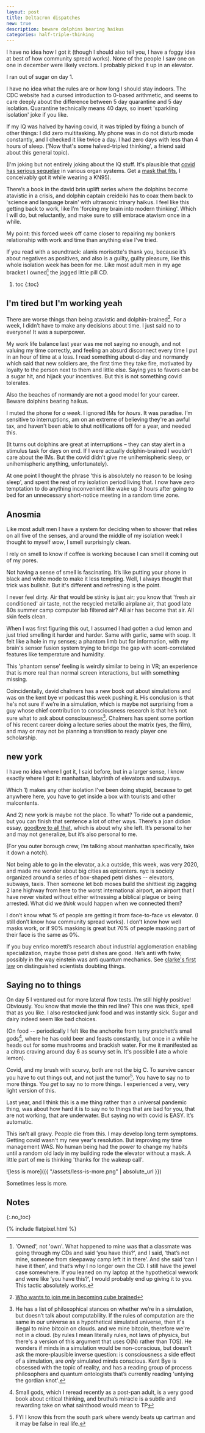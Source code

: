 ```yaml
---
layout: post
title: Deltacron dispatches
new: true
description: beware dolphins bearing haikus
categories: half-triple-thinking
---
```


I have no idea how I got it (though I should also tell you, I have a foggy idea at best of how community spread works).
None of the people I saw one on one in december were likely vectors.
I probably picked it up in an elevator.

I ran out of sugar on day 1.

I have no idea what the rules are or how long I should stay indoors.
The CDC website had a cursed introduction to 0-based arithmetic, and seems to care deeply about the difference between 5 day quarantine and 5 day isolation.
Quarantine technically means 40 days, so insert 'sparkling isolation' joke if you like.

If my IQ was halved by having covid, it was tripled by fixing a bunch of other things:
I did zero multitasking.
My phone was in do not disturb mode constantly, and I checked it like twice a day.
I had zero days with less than 4 hours of sleep.
('Now that's some halved-tripled thinking', a friend said about this general topic).

(I'm joking but not entirely joking about the IQ stuff. It's plausible that [covid has serious sequelae](https://twitter.com/IanRicksecker/status/1478611650760437765) in various organ systems. Get a [mask that fits](https://twitter.com/peteyreplies/status/1482204962931236865), I conceivably got it while wearing a KN95).

There’s a book in the david brin uplift series where the dolphins become atavistic in a crisis, and dolphin captain creideiki has to coax them back to 'science and language brain' with ultrasonic trinary haikus.
I feel like this getting back to work, like I’m 'forcing my brain into modern thinking'.
Which I will do, but reluctantly, and make sure to still embrace atavism once in a while.

My point: this forced week off came closer to repairing my bonkers relationship with work and time than anything else I've tried.

If you read with a soundtrack: alanis morisette's thank you, because it’s about negatives as positives, and also is a guilty, guilty pleasure, like this whole isolation week has been for me.
Like most adult men in my age bracket I owned[^guilty] the jagged little pill CD.

[^guilty]: 'Owned', not 'own'. What happened to mine was that a classmate was going through my CDs and said ‘you have this?’, and I said, ‘that’s not mine, someone from sleepaway camp left it in there’. And she said ‘can I have it then’, and that’s why I no longer own the CD. I still have the jewel case somewhere. If you leaned on my laptop at the hypothetical wework and were like ‘you have this?’, I would probably end up giving it to you. This tactic absolutely works.

1. toc
{:toc}

## I'm tired but I'm working yeah

There are worse things than being atavistic and dolphin-brained[^cube].
For a week, I didn’t have to make any decisions about time.
I just said no to everyone!
It was a superpower.

[^cube]: [Who wants to join me in becoming cube brained](https://twitter.com/dilettanterypod/status/1406458667700867077)

My work life balance last year was me not saying no enough, and not valuing my time correctly, and feeling an absurd disconnect every time I put in an hour of time at a loss.
I read something about d-day and normandy which said that new soldiers are, the first time they take fire, motivated by loyalty to the person next to them and little else.
Saying yes to favors can be a sugar hit, and hijack your incentives.
But this is not something covid tolerates.

Also the beaches of normandy are not a good model for your career. Beware dolphins bearing haikus.

I muted the phone for *a week*.
I ignored IMs for *hours*. It was paradise.
I’m sensitive to interruptions, am on an extreme of believing they're an awful tax, and haven't been able to shut notifications off for a year, and needed this.

(It turns out dolphins are great at interruptions – they can stay alert in a stimulus task for days on end. If I were actually dolphin-brained I wouldn’t care about the IMs. But the covid didn’t give me unihemispheric sleep, or unihemispheric anything, unfortunately).

At one point I thought the phrase 'this is absolutely no reason to be losing sleep', and spent the rest of my isolation period living that.
I now have zero temptation to do anything inconvenient like wake up 3 hours after going to bed for an unnecessary short-notice meeting in a random time zone.

## Anosmia

Like most adult men I have a system for deciding when to shower that relies on all five of the senses, and around the middle of my isolation week I thought to myself *wow*, I smell surprisingly clean.

I rely on smell to know if coffee is working because I can smell it coming out of my pores.

Not having a sense of smell is fascinating.
It’s like putting your phone in black and white mode to make it less tempting.
Well, I always thought that trick was bullshit.
But it's different and refreshing is the point.

I never feel dirty.
Air that would be stinky is just air; you know that 'fresh air conditioned' air taste, not the recycled metallic airplane air, that good late 80s summer camp computer lab filtered air?
All air has become that air.
All skin feels clean.

When I was first figuring this out, I assumed I had gotten a dud lemon and just tried smelling it harder and harder.
Same with garlic, same with soap.
It felt like a hole in my senses; a phantom limb but for information, with my brain's sensor fusion system trying to bridge the gap with scent-correlated features like temperature and humidity.

This 'phantom sense' feeling is weirdly similar to being in VR; an experience that is more real than normal screen interactions, but with something missing.

Coincidentally, david chalmers has a new book out about simulations and was on the kent bye vr podcast this week pushing it.
His conclusion is that he's not sure if we’re in a simulation, which is maybe not surprising from a guy whose chief contribution to consciousness research is that he’s not sure what to ask about consciousness[^order-n].
Chalmers has spent some portion of his recent career doing a lecture series about the matrix (yes, the film), and may or may not be planning a transition to ready player one scholarship.

[^order-n]: He has a list of philosophical stances on whether we’re in a simulation, but doesn’t talk about computability. If the rules of computation are the same in our universe as a hypothetical simulated universe, then it's illegal to mine bitcoin on clouds. and we mine bitcoin, therefore we're not in a cloud. (by rules I mean literally rules, not laws of physics, but there's a version of this argument that uses O(N) rather than TOS). He wonders if minds in a simulation would be non-conscious, but doesn’t ask the more-plausible inverse question: is consciousness a side effect of a simulation, are *only* simulated minds conscious. Kent Bye is obsessed with the topic of reality, and has a reading group of process philosophers and quantum ontologists that’s currently reading 'untying the gordian knot'.

## new york

I have no idea where I got it, I said before, but in a larger sense, I know exactly where I got it: manhattan, labyrinth of elevators and subways.

Which 1) makes any other isolation I've been doing stupid, because to get anywhere here, you have to get inside a box with tourists and other malcontents.

And 2) new york is maybe not the place. To what? To ride out a pandemic, but you can finish that sentence a lot of other ways. There’s a joan didion essay, [goodbye to all that](https://essaysspring13.qwriting.qc.cuny.edu/files/2013/04/Joan-Didion-Goodbye-to-All-That.pdf),  which is about why she left.
It’s personal to her and may not generalize, but it’s also personal to me.

(For you outer borough crew, I’m talking about manhattan specifically, take it down a notch).

Not being able to go in the elevator, a.k.a outside, this week, was very 2020, and made me wonder about big cities as epicenters. 
nyc is society organized around a series of box-shaped petri dishes -- elevators, subways, taxis.
Then someone let bob moses build the shittiest zig zagging 2 lane highway from here to the worst international airport, an airport that I have never visited without either witnessing a biblical plague or being arrested.
What did we *think* would happen when we connected them?

I don’t know what % of people are getting it from face-to-face vs elevator.
(I still don’t know how community spread works).
I don’t know how well masks work, or if 90% masking is great but 70% of people masking part of their face is the same as 0%.

If you buy enrico moretti’s research about industrial agglomeration enabling specialization, maybe those petri dishes are good. He’s anti wfh fwiw, possibly in the way einstein was anti quantum mechanics.
See [clarke's first law](https://en.wikipedia.org/wiki/Clarke%27s_three_laws) on distinguished scientists doubting things.

## Saying no to things

On day 5 I ventured out for more lateral flow tests.
I’m still highly positive! Obviously.
You know that movie the thin red line? This one was thick, spell that as you like.
I also restocked junk food and was instantly sick.
Sugar and dairy indeed seem like bad choices.

(On food -- periodically I felt like the anchorite from terry pratchett’s small gods[^pratchett], where he has cold beer and feasts constantly, but once in a while he heads out for some mushrooms and brackish water. For me it manifested as a citrus craving around day 6 as scurvy set in. It's possible I ate a whole lemon).

[^pratchett]: Small gods, which I reread recently as a post-pan adult, is a very good book about critical thinking, and brutha’s miracle is a subtle and rewarding take on what sainthood would mean to TP

Covid, and my brush with scurvy, both are not the big C.
To survive cancer you have to cut things out, and not just the tumor[^cartman].
You have to say no to more things.
You *get* to say no to more things.
I experienced a very, very light version of this.

[^cartman]: FYI I know this from the south park where wendy beats up cartman and it may be false in real life.

Last year, and I think this is a me thing rather than a universal pandemic thing, was about how hard it is to say no to things that are bad for you, that are not working, that are underwater.
But saying no with covid is EASY.
It’s automatic.

This isn’t all gravy. People die from this. I may develop long term symptoms.
Getting covid wasn't my new year's resolution. But improving my time management WAS.
No human being had the power to change my habits until a random old lady in my building rode the elevator without a mask.
A little part of me is thinking 'thanks for the wakeup call'.

![less is more]({{ "/assets/less-is-more.png" | absolute_url }})

Sometimes less is more.

## Notes
{:.no_toc}

{% include flatpixel.html %}
